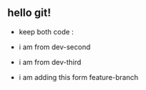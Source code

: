 ## hello git!

- keep both code : 
- i am from dev-second
- i am from dev-third

- i am adding this form feature-branch